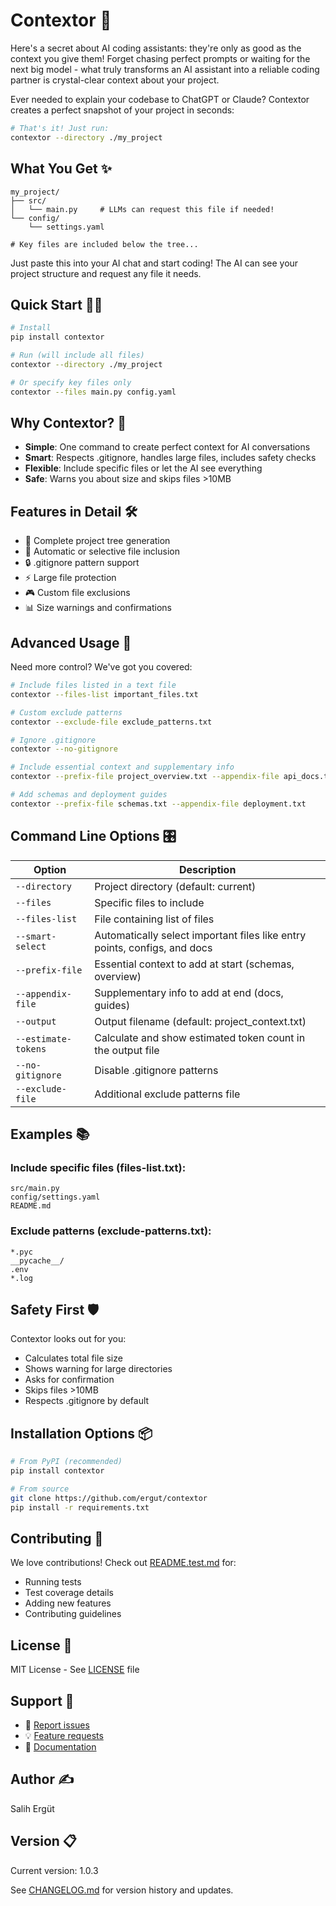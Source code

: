 # Contextor 🚀

Here's a secret about AI coding assistants: they're only as good as the context you give them! Forget chasing perfect prompts or waiting for the next big model - what truly transforms an AI assistant into a reliable coding partner is crystal-clear context about your project.

Ever needed to explain your codebase to ChatGPT or Claude? Contextor creates a perfect snapshot of your project in seconds:

```bash
# That's it! Just run:
contextor --directory ./my_project
```

## What You Get ✨

```text
my_project/
├── src/
│   └── main.py     # LLMs can request this file if needed!
└── config/
    └── settings.yaml

# Key files are included below the tree...
```

Just paste this into your AI chat and start coding! The AI can see your project structure and request any file it needs.

## Quick Start 🏃‍♂️

```bash
# Install
pip install contextor

# Run (will include all files)
contextor --directory ./my_project

# Or specify key files only
contextor --files main.py config.yaml
```

## Why Contextor? 🎯

- **Simple**: One command to create perfect context for AI conversations
- **Smart**: Respects .gitignore, handles large files, includes safety checks
- **Flexible**: Include specific files or let the AI see everything
- **Safe**: Warns you about size and skips files >10MB

## Features in Detail 🛠️

- 📁 Complete project tree generation
- 📄 Automatic or selective file inclusion
- 🔒 .gitignore pattern support
- ⚡ Large file protection
- 🎮 Custom file exclusions
- 📊 Size warnings and confirmations

## Advanced Usage 🔧

Need more control? We've got you covered:

```bash
# Include files listed in a text file
contextor --files-list important_files.txt

# Custom exclude patterns
contextor --exclude-file exclude_patterns.txt

# Ignore .gitignore
contextor --no-gitignore

# Include essential context and supplementary info
contextor --prefix-file project_overview.txt --appendix-file api_docs.txt

# Add schemas and deployment guides
contextor --prefix-file schemas.txt --appendix-file deployment.txt
```

## Command Line Options 🎛️

| Option | Description |
|--------|-------------|
| `--directory` | Project directory (default: current) |
| `--files` | Specific files to include |
| `--files-list` | File containing list of files |
| `--smart-select` | Automatically select important files like entry points, configs, and docs |
| `--prefix-file` | Essential context to add at start (schemas, overview) |
| `--appendix-file` | Supplementary info to add at end (docs, guides) |
| `--output` | Output filename (default: project_context.txt) |
| `--estimate-tokens` | Calculate and show estimated token count in the output file |
| `--no-gitignore` | Disable .gitignore patterns |
| `--exclude-file` | Additional exclude patterns file |

## Examples 📚

### Include specific files (files-list.txt):
```text
src/main.py
config/settings.yaml
README.md
```

### Exclude patterns (exclude-patterns.txt):
```text
*.pyc
__pycache__/
.env
*.log
```

## Safety First 🛡️

Contextor looks out for you:
- Calculates total file size
- Shows warning for large directories
- Asks for confirmation
- Skips files >10MB
- Respects .gitignore by default

## Installation Options 📦

```bash
# From PyPI (recommended)
pip install contextor

# From source
git clone https://github.com/ergut/contextor
pip install -r requirements.txt
```

## Contributing 🤝

We love contributions! Check out [README.test.md](README.test.md) for:
- Running tests
- Test coverage details
- Adding new features
- Contributing guidelines

## License 📜

MIT License - See [LICENSE](LICENSE) file

## Support 💬

- 🐛 [Report issues](https://github.com/ergut/contextor/issues)
- 💡 [Feature requests](https://github.com/ergut/contextor/issues)
- 📖 [Documentation](https://github.com/ergut/contextor)

## Author ✍️

Salih Ergüt

## Version 📋

Current version: 1.0.3

See [CHANGELOG.md](CHANGELOG.md) for version history and updates.